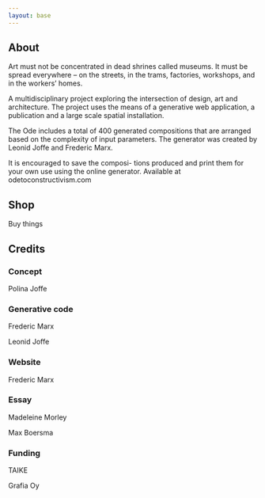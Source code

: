 ```yaml
---
layout: base
---
```


<section>

## About

Art must not be concentrated in dead shrines called museums. It must be spread everywhere – on the streets, in the trams, factories, workshops, and in the workers’ homes.

A multidisciplinary project exploring the intersection of design, art and architecture. The project uses the means of a generative web application, a publication and a large scale spatial installation.

The Ode includes a total of 400 generated compositions that are arranged based on the complexity of input parameters. The generator was created by Leonid Joffe and Frederic Marx.

It is encouraged to save the composi- tions produced and print them for your own use using the online generator. Available at odetoconstructivism.com

</section>

<section>

## Shop

Buy things

</section>

<section>

## Credits

### Concept

Polina Joffe

### Generative code

Frederic Marx

Leonid Joffe

### Website

Frederic Marx

### Essay

Madeleine Morley

Max Boersma

### Funding

TAIKE

Grafia Oy

</section>
